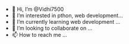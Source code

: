 - 👋 Hi, I’m @Vidhi7500
- 👀 I’m interested in pthon, web development...
- 🌱 I’m currently learning web development ...
- 💞️ I’m looking to collaborate on ...
- 📫 How to reach me ...

<!---
Vidhi7500/Vidhi7500 is a ✨ special ✨ repository because its `README.md` (this file) appears on your GitHub profile.
You can click the Preview link to take a look at your changes.
--->
